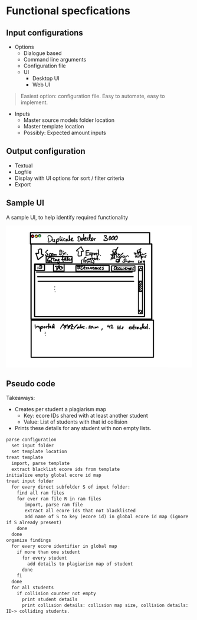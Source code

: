 # Functional specfications

## Input configurations

 * Options
   * Dialogue based
   * Command line arguments
   * Configuration file
   * UI
     * Desktop UI
     * Web UI

 > Easiest option: configuration file. Easy to automate, easy to implement.

 * Inputs
   * Master source models folder location
   * Master template location
   * Possibly: Expected amount inputs

## Output configuration

 * Textual
 * Logfile
 * Display with UI options for sort / filter criteria
 * Export


## Sample UI

A sample UI, to help identify required functionality

![sampleui](sampleui.jpg)

## Pseudo code

Takeaways:

 * Creates per student a plagiarism map
   * Key: ecore IDs shared with at least another student
   * Value: List of students with that id collision
 * Prints these details for any student with non empty lists.

```
parse configuration
  set input folder
  set template location
treat template
  import, parse template
  extract blacklist ecore ids from template
initialize empty global ecore id map
treat input folder
  for every direct subfolder S of input folder:
    find all ram files
    for ever ram file R in ram files
       import, parse ram file
       extract all ecore ids that not blacklisted
       add name of S to key (ecore id) in global ecore id map (ignore if S already present)
    done
  done
organize findings
  for every ecore identifier in global map
    if more than one student
      for every student
        add details to plagiarism map of student  
      done
    fi
  done
  for all students
    if collision counter not empty
      print student details
      print collision details: collision map size, collision details: ID-> colliding students.
```
